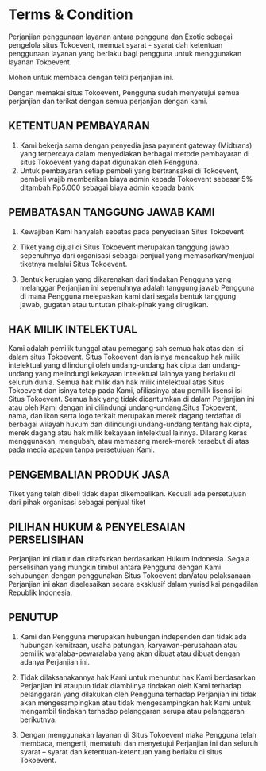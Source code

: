 # Terms & Condition

Perjanjian penggunaan layanan antara pengguna dan Exotic sebagai pengelola situs Tokoevent, memuat syarat - syarat dah ketentuan penggunaan layanan yang berlaku bagi pengguna untuk menggunakan layanan Tokoevent.

Mohon untuk membaca dengan teliti perjanjian ini.

Dengan memakai situs Tokoevent, Pengguna sudah menyetujui semua perjanjian dan terikat dengan semua perjanjian dengan kami.

## KETENTUAN PEMBAYARAN

1. Kami bekerja sama dengan penyedia jasa payment gateway (Midtrans) yang terpercaya dalam menyediakan berbagai metode pembayaran di situs Tokoevent yang dapat digunakan oleh Pengguna.
2. Untuk pembayaran setiap pembeli yang bertransaksi di Tokoevent, pembeli wajib memberikan biaya admin kepada Tokoevent sebesar 5% ditambah Rp5.000 sebagai biaya admin kepada bank

## PEMBATASAN TANGGUNG JAWAB KAMI

1. Kewajiban Kami hanyalah sebatas pada penyediaan Situs Tokoevent

2. Tiket yang dijual di Situs Tokoevent merupakan tanggung jawab sepenuhnya dari organisasi sebagai penjual yang memasarkan/menjual tiketnya melalui Situs Tokoevent.

3. Bentuk kerugian yang dikarenakan dari tindakan Pengguna yang melanggar Perjanjian ini sepenuhnya adalah tanggung jawab Pengguna di mana Pengguna melepaskan kami dari segala bentuk tanggung jawab, gugatan atau tuntutan pihak-pihak yang dirugikan.

## HAK MILIK INTELEKTUAL

Kami adalah pemilik tunggal atau pemegang sah semua hak atas dan isi dalam situs Tokoevent. Situs Tokoevent dan isinya mencakup hak milik intelektual yang dilindungi oleh undang-undang hak cipta dan undang-undang yang melindungi kekayaan intelektual lainnya yang berlaku di seluruh dunia. Semua hak milik dan hak milik intelektual atas Situs Tokoevent dan isinya tetap pada Kami, afiliasinya atau pemilik lisensi isi Situs Tokoevent. Semua hak yang tidak dicantumkan di dalam Perjanjian ini atau oleh Kami dengan ini dilindungi undang-undang.Situs Tokoevent, nama, dan ikon serta logo terkait merupakan merek dagang terdaftar di berbagai wilayah hukum dan dilindungi undang-undang tentang hak cipta, merek dagang atau hak milik kekayaan intelektual lainnya. Dilarang keras menggunakan, mengubah, atau memasang merek-merek tersebut di atas pada media apapun tanpa persetujuan Kami.

## PENGEMBALIAN PRODUK JASA

Tiket yang telah dibeli tidak dapat dikembalikan. Kecuali ada persetujuan dari pihak organisasi sebagai penjual tiket

## PILIHAN HUKUM & PENYELESAIAN PERSELISIHAN

Perjanjian ini diatur dan ditafsirkan berdasarkan Hukum Indonesia. Segala perselisihan yang mungkin timbul antara Pengguna dengan Kami sehubungan dengan penggunakan Situs Tokoevent dan/atau pelaksanaan Perjanjian ini akan diselesaikan secara eksklusif dalam yurisdiksi pengadilan Republik Indonesia.

## PENUTUP

1. Kami dan Pengguna merupakan hubungan independen dan tidak ada hubungan kemitraan, usaha patungan, karyawan-perusahaan atau pemilik waralaba-pewaralaba yang akan dibuat atau dibuat dengan adanya Perjanjian ini.

2. Tidak dilaksanakannya hak Kami untuk menuntut hak Kami berdasarkan Perjanjian ini ataupun tidak diambilnya tindakan oleh Kami terhadap pelanggaran yang dilakukan oleh Pengguna terhadap Perjanjian ini tidak akan mengesampingkan atau tidak mengesampingkan hak Kami untuk mengambil tindakan terhadap pelanggaran serupa atau pelanggaran berikutnya.

3. Dengan menggunakan layanan di Situs Tokoevent maka Pengguna telah membaca, mengerti, mematuhi dan menyetujui Perjanjian ini dan seluruh syarat – syarat dan ketentuan-ketentuan yang berlaku di situs Tokoevent.
